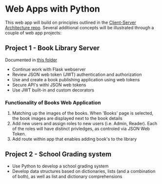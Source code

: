 # Web Apps with Python

This web app will build on principles outlined in the [Client-Server Architecture repo](https://github.com/aarondaniels/Client_Server_Architecture). Several additional concepts will be illustrated through a couple of web app projects:

## Project 1 - Book Library Server
Documented in [this folder](https://github.com/aarondaniels/Books_Web_App/tree/main/Books_Web_App)
- Continue work with Flask webserver
- Review JSON web token (JWT) authentication and authorization
- Use and create a book publishing application using web tokens
- Secure API's withi JSON web tokens
- Use JWT built-in and custom decorators

### Functionality of Books Web Application
1.  Matching up the images of the books. When 'Books' page is selected, the book images are displayed next to the book details
2. Add new users and assign roles to new users (i.e. Admin, Reader). Each of the roles will have distinct privledges, as controled via JSON Web Token. 
3. Add route within app that enables adding book's to the library


## Project 2 - School Grading system
- Use Python to develop a school grading system
- Develop data structures based on dictionaries, lists (and a combination of both), as well as list and dictionary comprehensions



